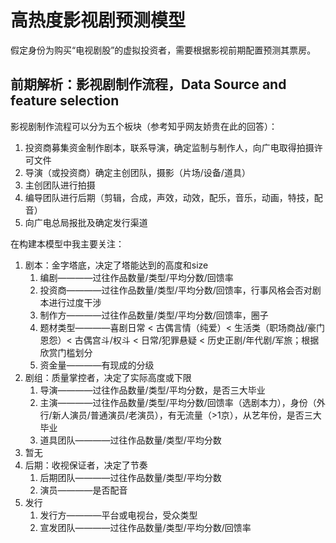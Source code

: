 # 高热度影视剧预测模型
假定身份为购买“电视剧股”的虚拟投资者，需要根据影视前期配置预测其票房。

## 前期解析：影视剧制作流程，Data Source and feature selection
影视剧制作流程可以分为五个板块（参考知乎网友娇贵在此的回答）：
1. 投资商募集资金制作剧本，联系导演，确定监制与制作人，向广电取得拍摄许可文件
2. 导演（或投资商）确定主创团队，摄影（片场/设备/道具）
3. 主创团队进行拍摄
4. 编导团队进行后期（剪辑，合成，声效，动效，配乐，音乐，动画，特技，配音）
5. 向广电总局报批及确定发行渠道

在构建本模型中我主要关注：
1. 剧本：金字塔底，决定了塔能达到的高度和size
    1. 编剧————过往作品数量/类型/平均分数/回馈率
    2. 投资商————过往作品数量/类型/平均分数/回馈率，行事风格会否对剧本进行过度干涉
    3. 制作方————过往作品数量/类型/平均分数/回馈率，圈子
    4. 题材类型————喜剧日常 < 古偶言情（纯爱）< 生活类（职场商战/豪门恩怨）< 古偶宫斗/权斗 < 日常/犯罪悬疑 < 历史正剧/年代剧/军旅；根据欣赏门槛划分
    5. 资金量————有现成的分级
2. 剧组：质量掌控者，决定了实际高度或下限
    1. 导演————过往作品数量/类型/平均分数，是否三大毕业
    2. 主演————过往作品数量/类型/平均分数/回馈率（选剧本力），身份（外行/新人演员/普通演员/老演员），有无流量（>1京），从艺年份，是否三大毕业
    3. 道具团队————过往作品数量/类型/平均分数
3. 暂无
4. 后期：收视保证者，决定了节奏
    1. 后期团队————过往作品数量/类型/平均分数
    2. 演员————是否配音
5. 发行
    1. 发行方————平台或电视台，受众类型
    2. 宣发团队————过往作品数量/类型/平均分数/回馈率
